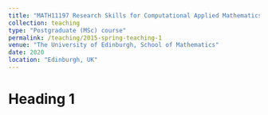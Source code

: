 ```yaml
---
title: "MATH11197 Research Skills for Computational Applied Mathematics"
collection: teaching
type: "Postgraduate (MSc) course"
permalink: /teaching/2015-spring-teaching-1
venue: "The University of Edinburgh, School of Mathematics"
date: 2020
location: "Edinburgh, UK"
---
```



Heading 1
======

